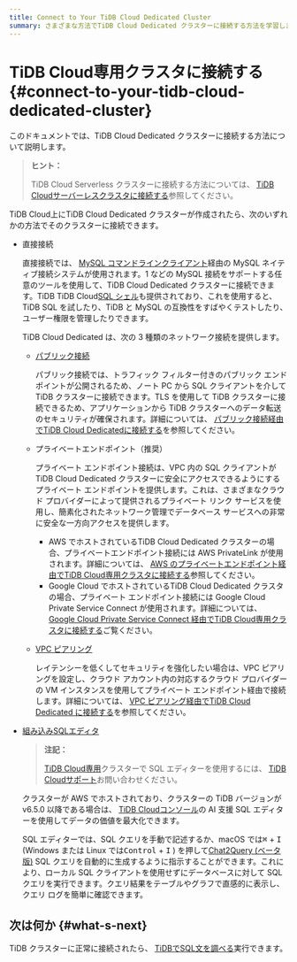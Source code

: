 ```yaml
---
title: Connect to Your TiDB Cloud Dedicated Cluster
summary: さまざまな方法でTiDB Cloud Dedicated クラスターに接続する方法を学習します。
---
```


# TiDB Cloud専用クラスタに接続する {#connect-to-your-tidb-cloud-dedicated-cluster}

このドキュメントでは、TiDB Cloud Dedicated クラスターに接続する方法について説明します。

> **ヒント：**
>
> TiDB Cloud Serverless クラスターに接続する方法については、 [TiDB Cloudサーバーレスクラスタに接続する](/tidb-cloud/connect-to-tidb-cluster-serverless.md)参照してください。

TiDB Cloud上にTiDB Cloud Dedicated クラスターが作成されたら、次のいずれかの方法でそのクラスターに接続できます。

-   直接接続

    直接接続では、 [MySQL コマンドラインクライアント](https://dev.mysql.com/doc/refman/8.0/en/mysql.html)経由の MySQL ネイティブ接続システムが使用されます。1 などの MySQL 接続をサポートする任意のツールを使用して、TiDB Cloud Dedicated クラスターに接続できます。TiDB TiDB Cloud[SQL シェル](/tidb-cloud/connect-via-sql-shell.md)も提供されており、これを使用すると、 TiDB SQL を試したり、TiDB と MySQL の互換性をすばやくテストしたり、ユーザー権限を管理したりできます。

    TiDB Cloud Dedicated は、次の 3 種類のネットワーク接続を提供します。

    -   [パブリック接続](/tidb-cloud/connect-via-standard-connection.md)

        パブリック接続では、トラフィック フィルター付きのパブリック エンドポイントが公開されるため、ノート PC から SQL クライアントを介して TiDB クラスターに接続できます。TLS を使用して TiDB クラスターに接続できるため、アプリケーションから TiDB クラスターへのデータ転送のセキュリティが確保されます。詳細については、 [パブリック接続経由​​でTiDB Cloud Dedicatedに接続する](/tidb-cloud/connect-via-standard-connection.md)を参照してください。

    -   プライベートエンドポイント（推奨）

        プライベート エンドポイント接続は、VPC 内の SQL クライアントがTiDB Cloud Dedicated クラスターに安全にアクセスできるようにするプライベート エンドポイントを提供します。これは、さまざまなクラウド プロバイダーによって提供されるプライベート リンク サービスを使用し、簡素化されたネットワーク管理でデータベース サービスへの非常に安全な一方向アクセスを提供します。

        -   AWS でホストされているTiDB Cloud Dedicated クラスターの場合、プライベートエンドポイント接続には AWS PrivateLink が使用されます。詳細については、 [AWS のプライベートエンドポイント経由でTiDB Cloud専用クラスタに接続する](/tidb-cloud/set-up-private-endpoint-connections.md)参照してください。
        -   Google Cloud でホストされているTiDB Cloud Dedicated クラスタの場合、プライベート エンドポイント接続には Google Cloud Private Service Connect が使用されます。詳細については、 [Google Cloud Private Service Connect 経由でTiDB Cloud専用クラスタに接続する](/tidb-cloud/set-up-private-endpoint-connections-on-google-cloud.md)ご覧ください。

    -   [VPC ピアリング](/tidb-cloud/set-up-vpc-peering-connections.md)

        レイテンシーを低くしてセキュリティを強化したい場合は、VPC ピアリングを設定し、クラウド アカウント内の対応するクラウド プロバイダーの VM インスタンスを使用してプライベート エンドポイント経由で接続します。詳細については、 [VPC ピアリング経由でTiDB Cloud Dedicated に接続する](/tidb-cloud/set-up-vpc-peering-connections.md)を参照してください。

-   [組み込みSQLエディタ](/tidb-cloud/explore-data-with-chat2query.md)

    > **注記：**
    >
    > [TiDB Cloud専用](/tidb-cloud/select-cluster-tier.md#tidb-cloud-dedicated)クラスターで SQL エディターを使用するには、 [TiDB Cloudサポート](/tidb-cloud/tidb-cloud-support.md)お問い合わせください。

    クラスターが AWS でホストされており、クラスターの TiDB バージョンが v6.5.0 以降である場合は、 [TiDB Cloudコンソール](https://tidbcloud.com/)の AI 支援 SQL エディターを使用してデータの価値を最大化できます。

    SQL エディターでは、SQL クエリを手動で記述するか、macOS では<kbd>⌘</kbd> + <kbd>I</kbd> (Windows または Linux では<kbd>Control</kbd> + <kbd>I</kbd> ) を押して[Chat2Query (ベータ版)](/tidb-cloud/tidb-cloud-glossary.md#chat2query) SQL クエリを自動的に生成するように指示することができます。これにより、ローカル SQL クライアントを使用せずにデータベースに対して SQL クエリを実行できます。クエリ結果をテーブルやグラフで直感的に表示し、クエリ ログを簡単に確認できます。

## 次は何か {#what-s-next}

TiDB クラスターに正常に接続されたら、 [TiDBでSQL文を調べる](/basic-sql-operations.md)実行できます。
